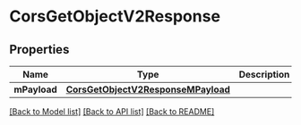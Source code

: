 # CorsGetObjectV2Response

## Properties
Name | Type | Description | Notes
------------ | ------------- | ------------- | -------------
**mPayload** | [**CorsGetObjectV2ResponseMPayload**](CorsGetObjectV2ResponseMPayload.md) |  | 

[[Back to Model list]](../README.md#documentation-for-models) [[Back to API list]](../README.md#documentation-for-api-endpoints) [[Back to README]](../README.md)


